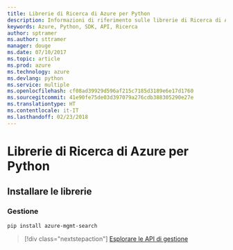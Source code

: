 ```yaml
---
title: Librerie di Ricerca di Azure per Python
description: Informazioni di riferimento sulle librerie di Ricerca di Azure per Python
keywords: Azure, Python, SDK, API, Ricerca
author: sptramer
ms.author: sttramer
manager: douge
ms.date: 07/10/2017
ms.topic: article
ms.prod: azure
ms.technology: azure
ms.devlang: python
ms.service: multiple
ms.openlocfilehash: cf08ad39929d596af215c7185d3189e6e17d1760
ms.sourcegitcommit: 41e90fe75de03d397079a276cdb388305290e27e
ms.translationtype: HT
ms.contentlocale: it-IT
ms.lasthandoff: 02/23/2018
---
```

# <a name="azure-search-libraries-for-python"></a>Librerie di Ricerca di Azure per Python

## <a name="install-the-libraries"></a>Installare le librerie


### <a name="management"></a>Gestione

```bash
pip install azure-mgmt-search
```
> [!div class="nextstepaction"]
> [Esplorare le API di gestione](/python/api/overview/azure/search/management)